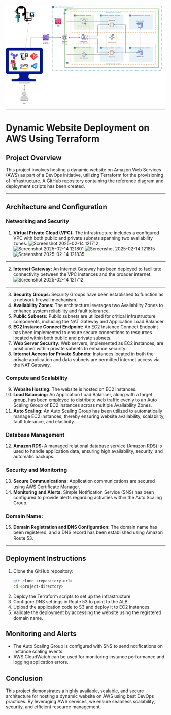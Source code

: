 ![Alt text](Terraform-Ecommerce-Architecture.jpg)


---

# Dynamic Website Deployment on AWS Using Terraform

## Project Overview

This project involves hosting a dynamic website on Amazon Web Services (AWS) as part of a DevOps initiative, utilizing Terraform for the provisioning of infrastructure. A GitHub repository containing the reference diagram and deployment scripts has been created.

---
## Architecture and Configuration

### **Networking and Security**

1. **Virtual Private Cloud (VPC):** The infrastructure includes a configured VPC with both public and private subnets spanning two availability zones.
![Screenshot 2025-02-14 121712](https://github.com/user-attachments/assets/8f392c65-d2c1-4baf-b1f0-82f4b0fde850)
![Screenshot 2025-02-14 121801](https://github.com/user-attachments/assets/a9409a41-e645-4f1f-bf74-3a87a5e475f6)
![Screenshot 2025-02-14 121815](https://github.com/user-attachments/assets/ddffa296-8e1d-409c-8d84-380c7fd5a2a5)
![Screenshot 2025-02-14 121835](https://github.com/user-attachments/assets/c3e76dd7-5faa-4d0a-8174-1043db7fc2d2)
---
2. **Internet Gateway:** An Internet Gateway has been deployed to facilitate connectivity between the VPC instances and the broader internet.
![Screenshot 2025-02-14 121712](https://github.com/user-attachments/assets/ed5b8b5d-189d-4ccc-a445-123b708b1462)
---
3. **Security Groups:** Security Groups have been established to function as a network firewall mechanism.
4. **Availability Zones:** The architecture leverages two Availability Zones to enhance system reliability and fault tolerance.
5. **Public Subnets:** Public subnets are utilized for critical infrastructure components, including the NAT Gateway and Application Load Balancer.
6. **EC2 Instance Connect Endpoint:** An EC2 Instance Connect Endpoint has been implemented to ensure secure connections to resources located within both public and private subnets.
7. **Web Server Security:** Web servers, implemented as EC2 instances, are positioned within private subnets to enhance security.
8. **Internet Access for Private Subnets:** Instances located in both the private application and data subnets are permitted internet access via the NAT Gateway.

### **Compute and Scalability**

9. **Website Hosting:** The website is hosted on EC2 instances.
10. **Load Balancing:** An Application Load Balancer, along with a target group, has been employed to distribute web traffic evenly to an Auto Scaling Group of EC2 instances across multiple Availability Zones.
11. **Auto Scaling:** An Auto Scaling Group has been utilized to automatically manage EC2 instances, thereby ensuring website availability, scalability, fault tolerance, and elasticity.

### **Database Management**

12. **Amazon RDS:** A managed relational database service (Amazon RDS) is used to handle application data, ensuring high availability, security, and automatic backups.

### **Security and Monitoring**

13. **Secure Communications:** Application communications are secured using AWS Certificate Manager.
14. **Monitoring and Alerts:** Simple Notification Service (SNS) has been configured to provide alerts regarding activities within the Auto Scaling Group.

### **Domain Name:**

15. **Domain Registration and DNS Configuration:** The domain name has been registered, and a DNS record has been established using Amazon Route 53.

---

## Deployment Instructions

1. Clone the GitHub repository:
   ```sh
   git clone <repository-url>
   cd <project-directory>
   ```
2. Deploy the Terraform scripts to set up the infrastructure.
3. Configure DNS settings in Route 53 to point to the ALB.
4. Upload the application code to S3 and deploy it to EC2 instances.
5. Validate the deployment by accessing the website using the registered domain name.

## Monitoring and Alerts

- The Auto Scaling Group is configured with SNS to send notifications on instance scaling events.
- AWS CloudWatch can be used for monitoring instance performance and logging application errors.

## Conclusion

This project demonstrates a highly available, scalable, and secure architecture for hosting a dynamic website on AWS using best DevOps practices. By leveraging AWS services, we ensure seamless scalability, security, and efficient resource management.




